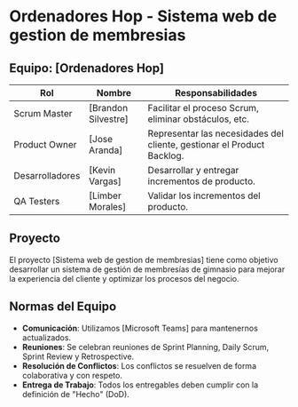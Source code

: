 # Ordenadores Hop - Sistema web de gestion de membresias

## Equipo: [Ordenadores Hop]
| Rol           | Nombre          | Responsabilidades                                           |
|---------------|-----------------|-------------------------------------------------------------|
| Scrum Master  | [Brandon Silvestre]        | Facilitar el proceso Scrum, eliminar obstáculos, etc.       |
| Product Owner | [Jose Aranda]        | Representar las necesidades del cliente, gestionar el Product Backlog. |
| Desarrolladores | [Kevin Vargas]     | Desarrollar y entregar incrementos de producto.             |
| QA Testers    | [Limber Morales]       | Validar los incrementos del producto.                      |

## Proyecto
El proyecto [Sistema web de gestion de membresias] tiene como objetivo desarrollar un sistema de gestión de membresías de gimnasio para mejorar la experiencia del cliente y optimizar los procesos del negocio.

## Normas del Equipo
- **Comunicación**: Utilizamos [Microsoft Teams] para mantenernos actualizados.
- **Reuniones**: Se celebran reuniones de Sprint Planning, Daily Scrum, Sprint Review y Retrospective.
- **Resolución de Conflictos**: Los conflictos se resuelven de forma colaborativa y con respeto.
- **Entrega de Trabajo**: Todos los entregables deben cumplir con la definición de "Hecho" (DoD).


